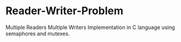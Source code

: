# Reader-Writer-Problem
Multiple Readers Multiple Writers Implementation in C language using semaphores and mutexes.
